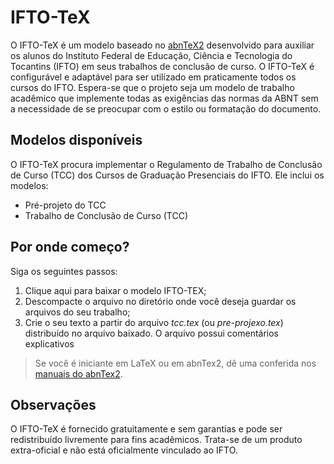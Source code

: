 # IFTO-TeX

O IFTO-TeX é um modelo baseado no [abnTeX2](http://www.abntex.net.br/) desenvolvido para auxiliar os alunos do Instituto Federal de Educação, Ciência e Tecnologia do Tocantins (IFTO) em seus trabalhos de conclusão de curso. O IFTO-TeX é configurável e adaptável para ser utilizado em praticamente todos os cursos do IFTO. Espera-se que o projeto seja um modelo de trabalho acadêmico que implemente todas as exigências das normas da ABNT sem a necessidade de se preocupar com o estilo ou formatação do documento.

## Modelos disponíveis

O IFTO-TeX procura implementar o Regulamento de Trabalho de Conclusão de Curso (TCC) dos Cursos de Graduação Presenciais do IFTO. Ele inclui os modelos:

* Pré-projeto do TCC
* Trabalho de Conclusão de Curso (TCC)

## Por onde começo?

Siga os seguintes passos:

1. Clique aqui para baixar o modelo IFTO-TEX;
2. Descompacte o arquivo no diretório onde você deseja guardar os arquivos do seu trabalho;
3. Crie o seu texto a partir do arquivo *tcc.tex* (ou *pre-projexo.tex*) distribuído no arquivo baixado. O arquivo possui comentários explicativos

> Se você é iniciante em LaTeX ou em abnTex2, dê uma conferida nos [manuais do abnTex2](https://github.com/abntex/abntex2/wiki/PorOndeComecar).

## Observações

O IFTO-TeX é fornecido gratuitamente e sem garantias e pode ser redistribuído livremente para fins acadêmicos. Trata-se de um produto extra-oficial e não está oficialmente vinculado ao IFTO.
